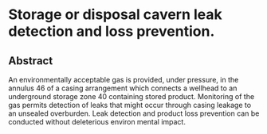 # Storage or disposal cavern leak detection and loss prevention.

## Abstract
An environmentally acceptable gas is provided, under pressure, in the annulus 46 of a casing arrangement which connects a wellhead to an underground storage zone 40 containing stored product. Monitoring of the gas permits detection of leaks that might occur through casing leakage to an unsealed overburden. Leak detection and product loss prevention can be conducted without deleterious environ mental impact.
